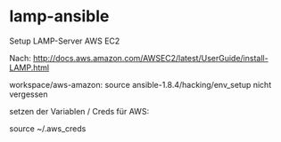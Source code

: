 # lamp-ansible
Setup LAMP-Server AWS EC2

Nach: http://docs.aws.amazon.com/AWSEC2/latest/UserGuide/install-LAMP.html

workspace/aws-amazon: source ansible-1.8.4/hacking/env_setup nicht vergessen

setzen der Variablen / Creds für AWS:

source ~/.aws_creds


